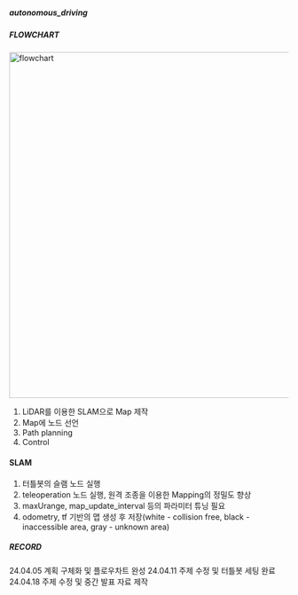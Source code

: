 ##### autonomous_driving


##### FLOWCHART
<img width="624" alt="flowchart" src="https://github.com/UsunAndTurtle/autonomous_driving/assets/112847633/8a80811f-5132-43f9-a536-14d53cc2a0aa">

1. LiDAR를 이용한 SLAM으로 Map 제작
2. Map에 노드 선언
3. Path planning
4. Control

#### SLAM
1. 터틀봇의 슬램 노드 실행
2. teleoperation 노드 실행, 원격 조종을 이용한 Mapping의 정밀도 향상
3. maxUrange, map_update_interval 등의 파라미터 튜닝 필요
4. odometry, tf 기반의 맵 생성 후 저장(white - collision free, black - inaccessible area, gray - unknown area)

##### RECORD

24.04.05
계획 구체화 및 플로우차트 완성
24.04.11
주제 수정 및 터틀봇 세팅 완료
24.04.18
주제 수정 및 중간 발표 자료 제작
